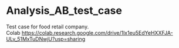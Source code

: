 # Analysis_AB_test_case
Test case for food retail company.  
Colab https://colab.research.google.com/drive/1lx1eu5EdYeHXXFJA-ULv_51MxTuDNwjU?usp=sharing

